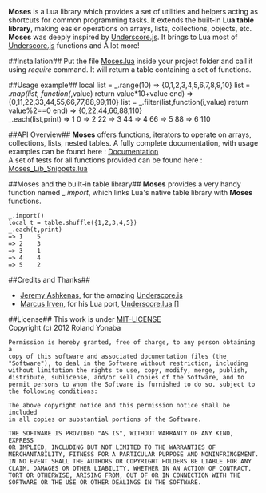 ﻿__Moses__ is a Lua library which provides a set of utilities and helpers acting as shortcuts for common programming tasks. 
It extends the built-in __Lua table library__, making easier operations on arrays, lists, collections, objects, etc.<br/>
__Moses__ was deeply inspired by [Underscore.js][]. It brings to Lua most of [Underscore.js][] functions and  A lot more!

##Installation##
Put the file [Moses.lua][] inside your project folder and call it using *require* command.
It will return a table containing a set of functions.

##Usage example##
    local list = _.range(10)
    => {0,1,2,3,4,5,6,7,8,9,10}
    list = _.map(list, function(_,value) return value*10+value end)
	  => {0,11,22,33,44,55,66,77,88,99,110}	
    list = _.filter(list,function(i,value) return value%2==0 end)
	  => {0,22,44,66,88,110}	
    _.each(list,print)
    =>  1	0
    =>  2	22
    =>  3	44
    =>  4	66
    =>  5	88
    =>  6	110
	
##API Overview##
__Moses__ offers functions, iterators to operate on arrays, collections, lists, nested tables.
A fully complete documentation, with usage examples can be found here : [Documentation][]<br/>
A set of tests for all functions provided can be found here : [Moses_Lib_Snippets.lua][]

##Moses and the built-in table library##
__Moses__ provides a very handy function named *_.import*, which links Lua's native table library with __Moses__ functions.

    _.import()
    local t = table.shuffle({1,2,3,4,5})
    _.each(t,print)
	=> 1	5
	=> 2	3
	=> 3	1
	=> 4	4
	=> 5	2

##Credits and Thanks##
* [Jeremy Ashkenas][], for the amazing [Underscore.js][]
* [Marcus Irven][], for his Lua port, [Underscore.lua] []

##License##
This work is under [MIT-LICENSE][]<br/>
Copyright (c) 2012 Roland Yonaba

    Permission is hereby granted, free of charge, to any person obtaining a
    copy of this software and associated documentation files (the
    "Software"), to deal in the Software without restriction, including
    without limitation the rights to use, copy, modify, merge, publish,
    distribute, sublicense, and/or sell copies of the Software, and to
    permit persons to whom the Software is furnished to do so, subject to
    the following conditions:

    The above copyright notice and this permission notice shall be included
    in all copies or substantial portions of the Software.

    THE SOFTWARE IS PROVIDED "AS IS", WITHOUT WARRANTY OF ANY KIND, EXPRESS
    OR IMPLIED, INCLUDING BUT NOT LIMITED TO THE WARRANTIES OF
    MERCHANTABILITY, FITNESS FOR A PARTICULAR PURPOSE AND NONINFRINGEMENT.
    IN NO EVENT SHALL THE AUTHORS OR COPYRIGHT HOLDERS BE LIABLE FOR ANY
    CLAIM, DAMAGES OR OTHER LIABILITY, WHETHER IN AN ACTION OF CONTRACT,
    TORT OR OTHERWISE, ARISING FROM, OUT OF OR IN CONNECTION WITH THE
    SOFTWARE OR THE USE OR OTHER DEALINGS IN THE SOFTWARE.

[Underscore.js]: http://documentcloud.github.com/underscore/
[Moses.lua]: https://github.com/Yonaba/Moses/blob/master/Lib/Moses.lua
[Documentation]: https://github.com/Yonaba/Moses/blob/master/Documentation
[Moses_Lib_Snippets.lua]: https://github.com/Yonaba/Moses/blob/master/Moses_Lib_Snippets.lua
[Underscore.lua]: http://mirven.github.com/underscore.lua/
[Marcus Irven]: http://www.marcusirven.com
[Jeremy Ashkenas]: https://github.com/jashkenas
[MIT-LICENSE]: http://www.opensource.org/licenses/mit-license.php